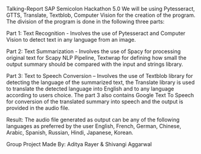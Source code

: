 Talking-Report SAP Semicolon Hackathon 5.0
We will be using Pytesseract, GTTS, Translate, Textblob, Computer Vision for the creation of the program. The division of the program is done in the following three parts:

Part 1: Text Recognition - Involves the use of Pytesseract and Computer Vision to detect text in any language from an image.

Part 2: Text Summarization - Involves the use of Spacy for processing original text for Scapy NLP Pipeline, Textwrap for defining how small the output summary should be compared with the input and strings library.

Part 3: Text to Speech Conversion – Involves the use of Textblob library for detecting the language of the summarized text, the Translate library is used to translate the detected language into English and to any language according to users choice. The part 3 also contains Google Text To Speech for conversion of the translated summary into speech and the output is provided in the audio file.

Result: The audio file generated as output can be any of the following languages as preferred by the user English, French, German, Chinese, Arabic, Spanish, Russian, Hindi, Japanese, Korean.

Group Project Made By: Aditya Rayer & Shivangi Aggarwal
